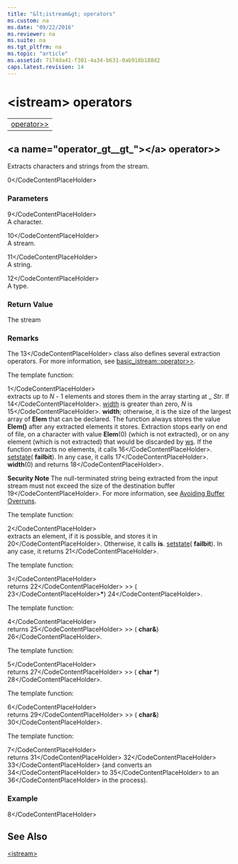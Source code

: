 ```yaml
---
title: "&lt;istream&gt; operators"
ms.custom: na
ms.date: "09/22/2016"
ms.reviewer: na
ms.suite: na
ms.tgt_pltfrm: na
ms.topic: "article"
ms.assetid: 7174da41-f301-4a34-b631-0ab918b188d2
caps.latest.revision: 14
---
```

# &lt;istream&gt; operators
||  
|-|  
|[operator&gt;&gt;](#operator_gt__gt_)|  
  
##  \<a name="operator_gt__gt_">\</a>  operator&gt;&gt;  
 Extracts characters and strings from the stream.  
  
<CodeContentPlaceHolder>0\</CodeContentPlaceHolder>  
### Parameters  
 <CodeContentPlaceHolder>9\</CodeContentPlaceHolder>  
 A character.  
  
 <CodeContentPlaceHolder>10\</CodeContentPlaceHolder>  
 A stream.  
  
 <CodeContentPlaceHolder>11\</CodeContentPlaceHolder>  
 A string.  
  
 <CodeContentPlaceHolder>12\</CodeContentPlaceHolder>  
 A type.  
  
### Return Value  
 The stream  
  
### Remarks  
 The <CodeContentPlaceHolder>13\</CodeContentPlaceHolder> class also defines several extraction operators. For more information, see [basic_istream::operator&gt;&gt;](../vs140/basic_istream-class.md#basic_istream__operator_gt__gt_).  
  
 The template function:  
  
<CodeContentPlaceHolder>1\</CodeContentPlaceHolder>  
 extracts up to                         *N* - 1 elements and stores them in the array starting at _                        *Str*. If <CodeContentPlaceHolder>14\</CodeContentPlaceHolder>. [width](../vs140/ios_base-class.md#ios_base__width) is greater than zero,                         *N* is <CodeContentPlaceHolder>15\</CodeContentPlaceHolder>. **width**; otherwise, it is the size of the largest array of **Elem** that can be declared. The function always stores the value **Elem()** after any extracted elements it stores. Extraction stops early on end of file, on a character with value **Elem**(0) (which is not extracted), or on any element (which is not extracted) that would be discarded by [ws](../vs140/-istream--functions.md#ws). If the function extracts no elements, it calls <CodeContentPlaceHolder>16\</CodeContentPlaceHolder>. [setstate](../vs140/basic_ios-class.md#basic_ios__setstate)( **failbit**). In any case, it calls <CodeContentPlaceHolder>17\</CodeContentPlaceHolder>. **width**(0) and returns <CodeContentPlaceHolder>18\</CodeContentPlaceHolder>.  
  
 **Security Note** The null-terminated string being extracted from the input stream must not exceed the size of the destination buffer <CodeContentPlaceHolder>19\</CodeContentPlaceHolder>. For more information, see                         [Avoiding Buffer Overruns](http://msdn.microsoft.com/library/windows/desktop/ms717795).  
  
 The template function:  
  
<CodeContentPlaceHolder>2\</CodeContentPlaceHolder>  
 extracts an element, if it is possible, and stores it in <CodeContentPlaceHolder>20\</CodeContentPlaceHolder>. Otherwise, it calls **is**. [setstate](../vs140/basic_ios-class.md#basic_ios__setstate)( **failbit**). In any case, it returns <CodeContentPlaceHolder>21\</CodeContentPlaceHolder>.  
  
 The template function:  
  
<CodeContentPlaceHolder>3\</CodeContentPlaceHolder>  
 returns <CodeContentPlaceHolder>22\</CodeContentPlaceHolder> >> ( <CodeContentPlaceHolder>23\</CodeContentPlaceHolder>**\***) <CodeContentPlaceHolder>24\</CodeContentPlaceHolder>.  
  
 The template function:  
  
<CodeContentPlaceHolder>4\</CodeContentPlaceHolder>  
 returns <CodeContentPlaceHolder>25\</CodeContentPlaceHolder> >> ( **char&**) <CodeContentPlaceHolder>26\</CodeContentPlaceHolder>.  
  
 The template function:  
  
<CodeContentPlaceHolder>5\</CodeContentPlaceHolder>  
 returns <CodeContentPlaceHolder>27\</CodeContentPlaceHolder> >> ( **char \***) <CodeContentPlaceHolder>28\</CodeContentPlaceHolder>.  
  
 The template function:  
  
<CodeContentPlaceHolder>6\</CodeContentPlaceHolder>  
 returns <CodeContentPlaceHolder>29\</CodeContentPlaceHolder> >> ( **char&**) <CodeContentPlaceHolder>30\</CodeContentPlaceHolder>.  
  
 The template function:  
  
<CodeContentPlaceHolder>7\</CodeContentPlaceHolder>  
 returns <CodeContentPlaceHolder>31\</CodeContentPlaceHolder> <CodeContentPlaceHolder>32\</CodeContentPlaceHolder> <CodeContentPlaceHolder>33\</CodeContentPlaceHolder> (and converts an <CodeContentPlaceHolder>34\</CodeContentPlaceHolder> to <CodeContentPlaceHolder>35\</CodeContentPlaceHolder> to an <CodeContentPlaceHolder>36\</CodeContentPlaceHolder> in the process).  
  
### Example  
  
<CodeContentPlaceHolder>8\</CodeContentPlaceHolder>  
## See Also  
 [&lt;istream&gt;](../vs140/-istream-.md)